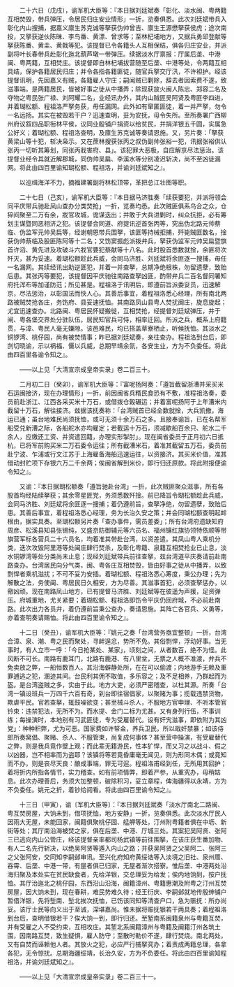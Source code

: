 <!-- { "loadSidebar": true } -->
　　二十六日（戊戌），谕军机大臣等：『本日据刘廷斌奏「彰化、淡水闽、粤两籍互相焚毁，带兵弹压，令居民归庄安业情形」一折，览奏俱悉。此次刘廷斌带兵入彰化内山搜捕，据嘉义廪生苏克诚等拏获伪帅曾吉、廪生王源懋拏获侯虎；途次南投，又拏获逆伙陈昧、李鸟番、黄漂、曾求等；至林杞埔地方，又据兵勇邱登献等拏获陈番、黄圭、黄戟等犯。该提督已令各籍头人互相保结，俱各归庄安业，并派副将叶长春带兵赴彰化迤北葫芦墩一带弹压。续据淡水厅禀报：厅属后垄、中港闽、粤两籍，互相焚庄。该提督即自林杞埔拔营随至后垄、中港等处，令两籍互相具结，保护各籍居民归庄；并令各指各籍匪徒，随官兵拏交厅汛，不许袒护。经该提督讯明，先因嘉义有贼，各籍雇人守庄；嗣闻贼已剿除，辞去者因索费不遂，致滋事端。是两籍居民，皆被好事之徒从中播弄；除现获放火闽人陈忠、郑容二名及夺物之粤民张广禄、刘阿耀二名，业经讯办外，其内山贼匪吴阿贤及粤匪李四进，并着瑚松额、程祖洛严拏务获，毋任漏网。此外如有窜匿匪徒，着一并严拏，勿令一名远扬。其实在被毁若干户？迅速查明，妥为安抚，毋令失所。至所奏署广西柳州府议叙四品职衔林平侯，议同业殷铺户捐资以给贫民，并捐洋银五千圆，实属急公好义；着瑚松额、程祖洛查明，及廪生苏克诚等奏请恩施。又，另片奏：「拏获黄梁山等十犯，斩决枭示。又在蔗林搜获张丙之叔伪副帅张裕一犯，讯据张裕供认张丙一切听其筹划，同张丙戕害府、县」。该犯罪大恶极，自应解京尽法惩治。该提督业经令其就近解郡城，同伪帅吴扁、李溪水等分别凌迟斩决，尚不至凶徒漏网。将此由四百里谕知瑚松额、程祖洛，并谕刘廷斌知之』。

　　以巡缉海洋不力，摘福建署副将林松顶带，革把总江壮图等职。

　　二十七日（己亥），谕军机大臣等：『本日据马济胜奏「续获要犯，并派将领会同平庆带兵驰赴凤山查办分类焚抢」一折，览奏均悉。此次贼匪俱系乌合之众，仓猝间聚至二万有余，戕官攻城，诡谋迭出；并敢于大兵进剿时，纠众抗拒，必有筹划主谋暨同恶相济之犯。该提督会同道、府提讯逆首张丙等，究出伪北路元帅蔡临、伪监军元帅吴扁等，经谢朝恩带兵围拏，该匪等持械拒捕，歼毙贼匪数名，捦获伪帅蔡临及股匪陈阿等十二名；又饬窦振彪派拨弁兵，拏获伪监军元帅吴扁暨旗首许滔、黄先进及攻破斗六戕官要犯蔡献等十八名。此时股首悉数就捦，余匪将次歼灭，甚为妥速。着瑚松额趁此兵威，会同马济胜、刘廷斌将余匪逐一搜捕，毋任一名漏网。其续经讯出助逆匪犯，并着一并查拏，总期净绝根株，勿留遗孽，致贻后患。其张丙等要犯，该提督因平庆驰往南路查拏凶匪，酌带弁兵二百名督同署知府托浑布等加谨防范；所见甚是。程祖洛于讯明后，即遵前旨派委妥员，迅速解京，尽法惩治，以彰国法而快人心。其善后事宜，着程祖洛悉心经理，所有南北两路被贼焚抢各庄，务饬府、县妥速抚恤。其南路凤山县粤人焚扰闽庄，旋息旋起；尤宜迅速查办。北路闽、粤居民怀疑搬徙，互相焚抢，经提督刘廷斌弹压，并于闸、粤各堡交界处分驻队伍，居民知官兵可恃，相率迁回。所派之兵，概系上府籍贯，与漳、粤民人毫无嫌隙。该邑难民，均已搭盖草寮栖止，听候抚恤。其淡水之铜锣湾、桃仔园，尚有被焚情事；昨已据刘廷斌奏，亲往查办。程祖洛到台后，即剀切晓谕，示以祸福、慑以兵威，总期早靖余氛，各安生业，方为不负委任。将此由四百里各谕令知之』。

　　——以上见「大清宣宗成皇帝实录」卷二百三十。

　　二月初二日（癸卯），谕军机大臣等：『富呢扬阿奏：「遵旨截留浙漕并采买米石运闽接济，现在办理情形」一折，前因闽省兵糈民食恐有不敷，准程祖洛奏，委员前赴浙江、江西各采买米十万石，或借拨仓榖碾运；并着富呢扬阿于上年漕米内截留十万石，解往接济。兹据该抚奏称：「台湾贼首已经全数就捦，大兵凯撤，海运已通；虽台地难民尚须抚恤，或可无须十余万石之多。且接奉谕旨，已在名帮军船受兑新漕之际，各船舵水亦均雇定；若截运十万石，须减歇船百余只、舵水二千余人，应缴还工资、并资遣回籍，办理实形掣肘」。现在闽省委员于正月初六日抵杭，已将军前购买米二万石委令运往；所有截漕米石，着准其截留五万石，委员前赴宁波、乍浦或行文江苏于上海雇备海船迅速运往，以资接济。其买米价值，准其借动封贮项下存银六万二千余两；俟闽省解到米价，即行归还原款。将此附报便谕令知之』。

　　又谕：『本日据瑚松额奏「遵旨驰赴台湾」一折，此次贼匪聚众滋事，所有各股首均经陆续拏获；其余零星匪党，务须悉数歼捦。前已降旨令瑚松额趁此兵威，会同马济胜、刘廷斌将余匪逐一搜捕；着仍遵前旨，查拏净绝，勿留遗孽，致贻后患。其善后事宜，着程祖洛悉心经理，务为长治久安之策；并会同瑚松额查明起衅根由，据实具奏。至瑚松额另片奏「查办事件，需员差委」；所有台湾府遗缺知府周彦、松溪县知县张锡纯，又盛京防御辅元等六员名、福州镶红旗协领特依顺等带旗营军标各营兵二十六员名，均着准其带赴台湾，以资差遣。其凤山粤人乘机分类，迭次攻毁阿里港等处闽庄肆行焚杀，及彰化粤籍、泉籍互相焚抢业已止息，淡水铜锣湾等处分类尚未止息；现经刘廷斌带兵前往查拏，兹台湾道平庆奏请前赴南路查办。台湾居民向分气类，闽、粤各庄互相焚毁，皆由好事之徒从中播弄，以致剽悍者乘机滋扰；不可不妥为安插。着瑚松额、程祖洛悉心筹度，秉公办理；先为解散之法，务使闽、粤居民日久相安，方为尽善。其滋事首犯，必须查拏惩办，以儆凶顽。现在南路凤山地方，已有提督马济胜、刘廷斌等在彼遥为声援，足资弹压。府城重地，尤关紧要；着瑚松额、程祖洛即饬令平庆仍回府城，不必前赴南路。此次出力各员弁，着仍遵前旨秉公查办，奏请恩施。其阵亡各官兵、义勇等，亦着查明奏请赐恤。将此由四百里谕令知之』。

　　十二日（癸丑），谕军机大臣等：『姚元之奏「台湾营务亟宜整顿」一折，台湾合漳、泉、潮、粤之民而聚处，寻衅逞忿，势所不免。其俗剽悍，浮动好事。当无事时，有人立市一呼：「今日抢某处、某家」，顷刻之间，从者数百，绝不为怪。此风断不可长。南路有鹿耳门，北路有鹿港、有八里坌，无票之人概不准渡，弁兵不免卖放之弊，一船恒数百人。其沿海僻静处所，在在可以偷渡；内地游手无赖及重罪逋逃之犯，溷迹其间。台民利其佣不取值，多乐容之；及不足相养，乃群起而为盔。是台湾盗贼之多，实由于此。地方大吏，必须严密稽查，以杜其源。所奏「台湾一镇设班兵一万四千六百有奇，到台即往宿倡家，以聚赌为事；揽载违禁货物，欺虐平民。官若查拏，辄鼓噪欲变；甚至械斗杀人，不服地方官申理、不听本管官钤束：违禁犯法，无所不为。而水提、金门二标为尤甚。又有身列行伍，不事训练；每操演时，本地别有习武匪徒，专为受雇替代。设有奸宄滋事，即依附为其凶党」：种种积弊，尤为可恶。国家费如许帑金，养兵卫民，所以戢奸禁暴；如该侍郎所奏窝倡、聚赌、杀人、不服管束，尚复成何事体？甚至营中操演，有受雇替代之弊，则是我兵竟作壁上观；而此辈无籍游民，性本犷悍，而又习之以战斗、假之以凶器，岂不相率而为盗耶？该镇将等若竟昏庸毫无闻见，则为形同木偶；或竟知而不办，则是丧尽天良：酿成事端，罪无可逭。程祖洛甫经到任，无所用其回护；着将折内所指各情节，实力稽查。如有前项情弊，即着严参，从重究办，毋稍姑息。此次办理善后，务须大加整顿，破除积习，妥立章程，俾海疆得以永靖，方为不负委任。姚元之折，着钞给阅看。将此由四百里谕令知之』。

　　十三日（甲寅），谕〔军机大臣等〕：『本日据刘廷斌奏「淡水厅南北二路闽、粤互焚房屋，大饷未到，借项抚恤，地方安静」一折，览奏俱悉。此次淡水厅民人因雨大无屋，未能回家，闽籍俱聚桃仔园、艋舺等处，汀州附粤籍者俱在中坜、新街等处；其厅南沿海被焚之家，俱在后垄、中港、厅城三处。其案犯吴阿贤、张阿三已逃向内山公管庄，经该提督亲率都司杨武镇等前往围拏，在该庄获生番加物、有人二名先行斩决，以绝吴阿贤等遁入内山之路；并获吴阿贤之父吴阿二、张阿三之父张阿安，交同知李嗣邺审讯。至兴化府知府黄绥诰等入淡境之旧社、泉州厝、吞霄、后垄、中港一带，有屋者俱已归家，无屋者渐次搭寮。惟后垄、中港两处沿海归聚及本处实在贫民缺食者，先给洋银，交总理妥为给发；俟内地饷到，按户抚恤。其厅治迤北之桃仔园，东西沿山沿海，闽籍漳州、粤籍惠潮及附粤之汀州互焚房屋，因大饷未到，现在春耕，难民势难久待；经王衍庆、李嗣邺就地传殷绅铺户暂借洋银，先将堑南、堑北挨次抚恤，已饬该同知等清查户口，急为赈抚：所办尚妥。该厅士民等向义出于至诚，深堪嘉尚。惟未据将赈抚银若干两具奏；着程祖洛到台后，查明借银若干？俟大饷一到，即行归还。至堑南系闽籍泉州与粤籍互焚，并有受雇之人不受约束，互相攻庄。其堑北系闽籍漳州与粤籍及闽籍汀州各筑土围，因南路互焚，致生疑惧，雇人防守；至散时勒价不遂，肆行焚烧。南北两处，又有自焚而诬赖他人者。其放火之犯，必应严行捕拏究办；着责成两籍总理，各拿各犯，无令惊扰。总期海疆绥靖，长治久安，方为不负委任。将此由四百里谕知程祖洛，并谕刘廷斌知之』。

　　——以上见「大清宣宗成皇帝实录」卷二百三十一。

